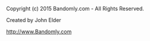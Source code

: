 Copyright (c) 2015 Bandomly.com - All Rights Reserved.

Created by John Elder

http://www.Bandomly.com